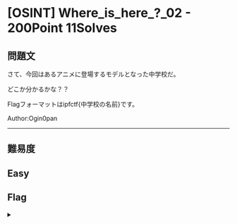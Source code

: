 # [OSINT] Where_is_here_?_02 - 200Point 11Solves

## 問題文 

さて、今回はあるアニメに登場するモデルとなった中学校だ。

どこか分かるかな？？

Flagフォーマットはipfctf{中学校の名前}です。

Author:Ogin0pan

---

## 難易度

Easy
---

## Flag
<details><summary></summary>

```
ipfctf{身延町立下部中学校}
```

</details>